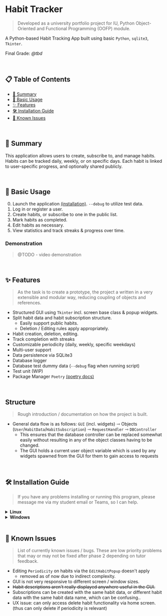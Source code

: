 # Habit Tracker
> Developed as a university portfolio project for IU, Python Object-Oriented and Functional Programming (OOFP) module.

A Python-based Habit Tracking App built using basic `Python`, `sqlite3`, `Tkinter`.

Final Grade: *@tbd*

<br>

## 📋 Table of Contents

- [📌 Summary](#summary)
- [🚀 Basic Usage](#basic-usage)
- [✨ Features](#features)
- [🛠️ Installation Guide](#installation-guide)
- [🐞 Known Issues](#known-issues)

<br>

## 📌 Summary

This application allows users to create, subscribe to, and manage habits.
Habits can be tracked daily, weekly, or on specific days.
Each habit is linked to user-specific progress, and optionally shared publicly.

<br>

## 🚀 Basic Usage

0. Launch the application [(installation)](#installation-guide). `--debug` to utilize test data.
1. Log in or register a user.
2. Create habits, or subscribe to one in the public list.
3. Mark habits as completed.
4. Edit habits as necessary.
5. View statistics and track streaks & progress over time.

### Demonstration

> @TODO - video demonstration

<br>

## ✨ Features

> As the task is to create a prototype, the project a written in a very extensible and modular way, reducing coupling of objects and references.

- Structured GUI using `Tkinter` incl. screen base class & popup widgets.
- Split habit data and habit subscription structure.
  - Easily support public habits.
  - Deletion / Editing rules apply appropriately.
- Habit creation, deletion, editing.
- Track completion with streaks
- Customizable periodicity (daily, weekly, specific weekdays)
- Multi-user support
- Data persistence via SQLite3
- Database logger
- Database test dummy data (`--debug` flag when running script)
- Test unit (WIP)
- Package Manager `Poetry` [(poetry docs)](https://python-poetry.org/docs/basic-usage/)

<br>

## Structure

> Rough introduction / documentation on how the project is built.

- General data flow is as follows: `GUI` (incl. widgets) ⇾ Objects (`User`/`HabitData`/`HabitSubscription`) ⇾ `RequestHandler` ⇾ `DBController`
  - This ensures that the database controller can be replaced somewhat easily without resulting in any of the object classes having to be changed.
  - The GUI holds a current user object variable which is used by any widgets spawned from the GUI for them to gain access to requests

<br>

## 🛠️ Installation Guide

> If you have any problems installing or running this program, please message me via my student email or Teams, so I can help.

<details>
<summary><strong>Linux</strong></summary>

### Linux Installation

1. Clone the repo:

    ```bash
    git clone https://github.com/your-repo/habit-tracker.git
    cd habit-tracker
    ```

2. Install requirements via `Poetry`

    ```bash
    poetry install
    ```

3. Launch the app

    ```bash
    poetry run python run.py
    ```

- If you have trouble with poetry or don't want to use it:
  - Currently the project only has 2 dependencies:
    - `Python >3.10`
    - `Tkinter`
  - Install these with your package manager
    - example (Arch-based):

    ```bash
    sudo pacman -S python, tk
    ```

  - Then just launch the app using:

    ```bash
    python run.py
    ```

</details>

<details>
<summary><strong>Windows</strong></summary>

### Windows Installation

1. Clone the repo:

    ```bash
    git clone https://github.com/your-repo/habit-tracker.git
    cd habit-tracker
    ```

2. Step 3 should be optional on Windows, due to `Tkinter` being included in every python installation. <br>
(If Python was installed via the binaries on their website)

3. (Install requirements via `Poetry`)

    ```bash
    poetry install
    ```

4. Launch the app
    - using poetry (enables virtual environment)

    ```bash
    poetry run python run.py
    ```

    - default python launch

    ```bash
    python run.py
    ```

</details>

<br>

## 🐞 Known Issues

> List of currently known issues / bugs. These are low priority problems that may or may not be fixed after phase 2 depending on tutor feedback.

- Editing `Periodicity` on habits via the `EditHabitPopup` doesn't apply
  - removed as of now due to indirect complexity.
- GUI is not very responsive to different screen / window sizes.
- ~~Habit descriptions aren't really displayed anywhere useful in the GUI.~~
- Subscriptions can be created with the same habit data, or different habit data with the same habit data name, which can be confusing..
- UX issue: can only access delete habit functionality via home screen. (thus can only delete if periodicity is relevant)
